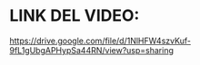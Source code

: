 # LINK DEL VIDEO:

https://drive.google.com/file/d/1NlHFW4szvKuf-9fL1gUbgAPHypSa44RN/view?usp=sharing
